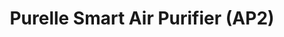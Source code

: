 ---
date_added: 2023-08-19
vendor: Airversa
title: Purelle Smart Air Purifier (AP2)
category: aircomfort
zigbeemodel: ['AP2022']
compatible: [thread]
mlink: https://www.airversa.com/products/ap2
---